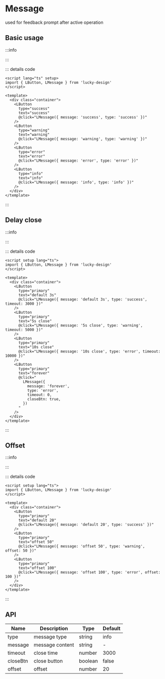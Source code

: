 # Message

<script setup>
import Basic from '../examples/message/Basic.vue'
import Duration from '../examples/message/Duration.vue'
import Offset from '../examples/message/Offset.vue'
</script>

used for feedback prompt after active operation

## Basic usage

:::info

<Basic />

:::

::: details code

```vue
<script lang="ts" setup>
import { LButton, LMessage } from 'lucky-design'
</script>

<template>
  <div class="container">
    <LButton
      type="success"
      text="success"
      @click="LMessage({ message: 'success', type: 'success' })"
    />
    <LButton
      type="warning"
      text="warning"
      @click="LMessage({ message: 'warning', type: 'warning' })"
    />
    <LButton
      type="error"
      text="error"
      @click="LMessage({ message: 'error', type: 'error' })"
    />
    <LButton
      type="info"
      text="info"
      @click="LMessage({ message: 'info', type: 'info' })"
    />
  </div>
</template>
```

:::

## Delay close

:::info

<Duration />

:::

::: details code

```vue
<script setup lang="ts">
import { LButton, LMessage } from 'lucky-design'
</script>

<template>
  <div class="container">
    <LButton
      type="primary"
      text="default 3s"
      @click="LMessage({ message: 'default 3s', type: 'success', timeout: 3000 })"
    />
    <LButton
      type="primary"
      text="5s close"
      @click="LMessage({ message: '5s close', type: 'warning', timeout: 5000 })"
    />
    <LButton
      type="primary"
      text="10s close"
      @click="LMessage({ message: '10s close', type: 'error', timeout: 10000 })"
    />
    <LButton
      type="primary"
      text="forever"
      @click="
        LMessage({
          message: 'forever',
          type: 'error',
          timeout: 0,
          closeBtn: true,
        })
      "
    />
  </div>
</template>
```

:::

## Offset

:::info

<Offset />

:::

::: details code

```vue
<script setup lang="ts">
import { LButton, LMessage } from 'lucky-design'
</script>

<template>
  <div class="container">
    <LButton
      type="primary"
      text="default 20"
      @click="LMessage({ message: 'default 20', type: 'success' })"
    />
    <LButton
      type="primary"
      text="offset 50"
      @click="LMessage({ message: 'offset 50', type: 'warning', offset: 50 })"
    />
    <LButton
      type="primary"
      text="offset 100"
      @click="LMessage({ message: 'offset 100', type: 'error', offset: 100 })"
    />
  </div>
</template>
```

:::

## API

| Name     | Description     | Type    | Default |
| -------- | --------------- | ------- | ------- |
| type     | message type    | string  | info    |
| message  | message content | string  | -       |
| timeout  | close time      | number  | 3000    |
| closeBtn | close button    | boolean | false   |
| offset   | offset          | number  | 20      |
